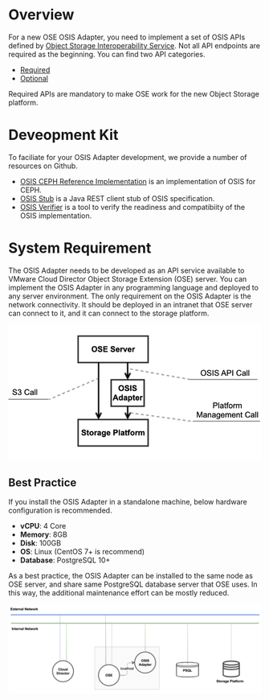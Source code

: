 # Overview

For a new OSE OSIS Adapter, you need to implement a set of OSIS APIs defined by [Object Storage Interoperability Service](https://code.vmware.com/apis/1034). Not all API endpoints are required as the beginning. You can find two API categories.
* [Required](https://code.vmware.com/apis/1034#/required)
* [Optional](https://code.vmware.com/apis/1034#/optional)

Required APIs are mandatory to make OSE work for the new Object Storage platform.

# Deveopment Kit

To faciliate for your OSIS Adapter development, we provide a number of resources on Github.
* [OSIS CEPH Reference Implementation](../vmware-ose-osis-ceph-ri/) is an implementation of OSIS for CEPH.
* [OSIS Stub](../vmware-ose-osis-stub/) is a Java REST client stub of OSIS specification.
* [OSIS Verifier](../vmware-ose-osis-verifier/) is a tool to verify the readiness and compatibiity of the OSIS implementation.

# System Requirement 

The OSIS Adapter needs to be developed as an API service available to VMware Cloud Director Object Storage Extension (OSE) server. You can implement the OSIS Adapter in any programming language and deployed to any server environment. The only requirement on the OSIS Adapter is the network connectivity. It should be deployed in an intranet that OSE server can connect to it, and it can connect to the storage platform.

![OSIS Topology](../assets/osis-topo.png?raw=true)

## Best Practice

If you install the OSIS Adapter in a standalone machine, below hardware configuration is recommended.

* **vCPU**: 4 Core
* **Memory**: 8GB
* **Disk**: 100GB
* **OS**: Linux (CentOS 7+ is recommend)
* **Database**: PostgreSQL 10+

As a best practice, the OSIS Adapter can be installed to the same node as OSE server, and share same PostgreSQL database server that OSE uses. In this way, the additional maintenance effort can be mostly reduced. 

![OSIS Network](../assets/osis-network.png?raw=true)